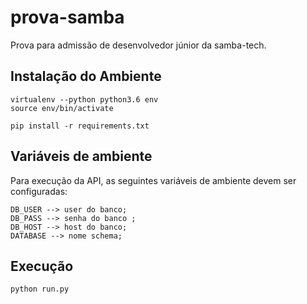# prova-samba

Prova para admissão de desenvolvedor júnior da samba-tech. 

## Instalação do Ambiente
```
virtualenv --python python3.6 env
source env/bin/activate
```
```
pip install -r requirements.txt
```

## Variáveis de ambiente 
Para execução da API, as seguintes variáveis de ambiente devem ser configuradas:
```
DB_USER --> user do banco;
DB_PASS --> senha do banco ;
DB_HOST --> host do banco;
DATABASE --> nome schema;
```

## Execução 
```
python run.py
```
